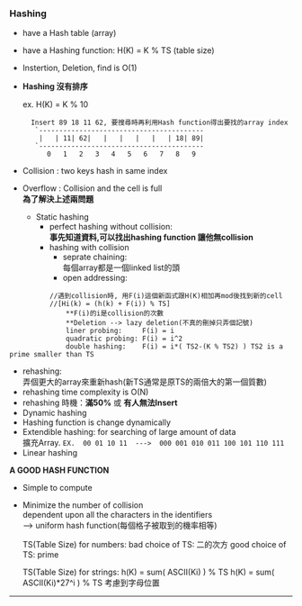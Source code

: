 ###  Hashing  
* have a Hash table (array)
* have a Hashing function: H(K) = K % TS  (table size)
* Instertion, Deletion, find is O(1)
* **Hashing 沒有排序**

    ex. H(K) = K % 10

        Insert 89 18 11 62, 要搜尋時再利用Hash function得出要找的array index
         `-----------------------------------------
          |   | 11| 62|   |   |   |   |   | 18| 89|
         `-----------------------------------------
            0   1   2   3   4   5   6   7   8   9  

* Collision : two keys hash in same index
* Overflow  : Collision and the cell is full  
**為了解決上述兩問題**
    * Static hashing
        * perfect hashing without collision:  
        **事先知道資料,可以找出hashing function 讓他無collision**
        * hashing with collision
          * seprate chaining:  
          每個array都是一個linked list的頭
          * open addressing:

```
          //遇到collision時, 用F(i)這個新函式跟H(K)相加再mod後找到新的cell
          //[Hi(k) = (h(k) + F(i)) % TS]
              **F(i)的i是collision的次數
              **Deletion --> lazy deletion(不真的刪掉只弄個記號)
              liner probing:     F(i) = i
              quadratic probing: F(i) = i^2
              double hashing:    F(i) = i*( TS2-(K % TS2) ) TS2 is a prime smaller than TS
```

* rehashing:  
 弄個更大的array來重新hash(新TS通常是原TS的兩倍大的第一個質數)
 * rehashing time complexity is O(N)
 *  rehashing 時機：**滿50%** 或 **有人無法Insert**
* Dynamic hashing
 * Hashing function is change dynamically
 * Extendible hashing: for searching of large amount of data  
       擴充Array. `EX.  00 01 10 11  --->  000 001 010 011 100 101 110 111`
 * Linear hashing

**A GOOD HASH FUNCTION**

* Simple to compute
* Minimize the number of collision  
    dependent upon all the characters in the identifiers  
    --> uniform hash function(每個格子被取到的機率相等)

    TS(Table Size) for numbers:
        bad choice of TS: 二的次方
        good choice of TS: prime

    TS(Table Size) for strings:
        h(K) = sum( ASCII(Ki) ) % TS
        h(K) = sum( ASCII(Ki)*27^i ) % TS 考慮到字母位置

---
